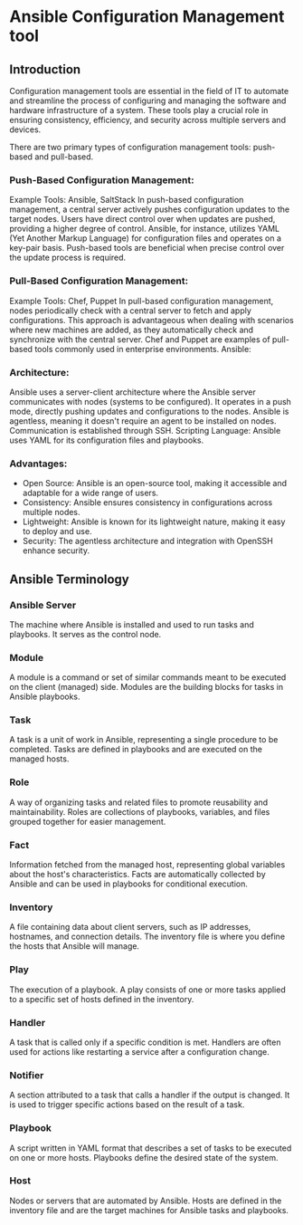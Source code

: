 <h1> Ansible Configuration Management tool </h1>

<h2>Introduction</h2>
Configuration management tools are essential in the field of IT to automate and streamline the process of configuring and managing the software and hardware infrastructure of a system. These tools play a crucial role in ensuring consistency, efficiency, and security across multiple servers and devices. 

There are two primary types of configuration management tools: push-based and pull-based.
<h3>Push-Based Configuration Management:</h3>
Example Tools: Ansible, SaltStack
In push-based configuration management, a central server actively pushes configuration updates to the target nodes.
Users have direct control over when updates are pushed, providing a higher degree of control.
Ansible, for instance, utilizes YAML (Yet Another Markup Language) for configuration files and operates on a key-pair basis.
Push-based tools are beneficial when precise control over the update process is required.

<h3>Pull-Based Configuration Management:</h3>
Example Tools: Chef, Puppet
In pull-based configuration management, nodes periodically check with a central server to fetch and apply configurations.
This approach is advantageous when dealing with scenarios where new machines are added, as they automatically check and synchronize with the central server.
Chef and Puppet are examples of pull-based tools commonly used in enterprise environments.
Ansible:

<h3>Architecture:</h3>
Ansible uses a server-client architecture where the Ansible server communicates with nodes (systems to be configured).
It operates in a push mode, directly pushing updates and configurations to the nodes.
Ansible is agentless, meaning it doesn't require an agent to be installed on nodes. Communication is established through SSH.
Scripting Language: Ansible uses YAML for its configuration files and playbooks.

<h3>Advantages:</h3>
<ul>
<li>Open Source: Ansible is an open-source tool, making it accessible and adaptable for a wide range of users.</li>
<li>Consistency: Ansible ensures consistency in configurations across multiple nodes.</li>
<li>Lightweight: Ansible is known for its lightweight nature, making it easy to deploy and use.</li>
<li>Security: The agentless architecture and integration with OpenSSH enhance security.</li>
</ul>

<h2>Ansible Terminology</h2>
<h3>Ansible Server</h3>
The machine where Ansible is installed and used to run tasks and playbooks. It serves as the control node.

<h3>Module</h3>
A module is a command or set of similar commands meant to be executed on the client (managed) side. Modules are the building blocks for tasks in Ansible playbooks.

<h3>Task</h3>
A task is a unit of work in Ansible, representing a single procedure to be completed. Tasks are defined in playbooks and are executed on the managed hosts.

<h3>Role</h3>
A way of organizing tasks and related files to promote reusability and maintainability. Roles are collections of playbooks, variables, and files grouped together for easier management.

<h3>Fact</h3>
Information fetched from the managed host, representing global variables about the host's characteristics. Facts are automatically collected by Ansible and can be used in playbooks for conditional execution.

<h3>Inventory</h3>
A file containing data about client servers, such as IP addresses, hostnames, and connection details. The inventory file is where you define the hosts that Ansible will manage.

<h3>Play</h3>
The execution of a playbook. A play consists of one or more tasks applied to a specific set of hosts defined in the inventory.

<h3>Handler</h3>
A task that is called only if a specific condition is met. Handlers are often used for actions like restarting a service after a configuration change.

<h3>Notifier</h3>
A section attributed to a task that calls a handler if the output is changed. It is used to trigger specific actions based on the result of a task.

<h3>Playbook</h3>
A script written in YAML format that describes a set of tasks to be executed on one or more hosts. Playbooks define the desired state of the system.

<h3>Host</h3>
Nodes or servers that are automated by Ansible. Hosts are defined in the inventory file and are the target machines for Ansible tasks and playbooks.
